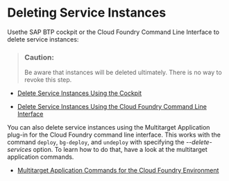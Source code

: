 <!-- loioaa0d25a3ec904607920619d4cd9095b5 -->

# Deleting Service Instances

Usethe SAP BTP cockpit or the Cloud Foundry Command Line Interface to delete service instances:

> ### Caution:  
> Be aware that instances will be deleted ultimately. There is no way to revoke this step.

-   [Delete Service Instances Using the Cockpit](delete-service-instances-using-the-cockpit-f56d4ae.md)

-   [Delete Service Instances Using the Cloud Foundry Command Line Interface](delete-service-instances-using-the-cloud-foundry-command-line-interface-302f2a3.md)


You can also delete service instances using the Multitarget Application plug-in for the Cloud Foundry command line interface. This works with the command `deploy`, `bg-deploy`, and `undeploy` with specifying the *\--delete-services* option. To learn how to do that, have a look at the multitarget application commands.

-   [Multitarget Application Commands for the Cloud Foundry Environment](../50-administration-and-ops/multitarget-application-commands-for-the-cloud-foundry-environment-65ddb1b.md)


